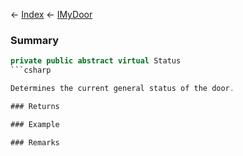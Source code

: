 ← [Index](Api-Index) ← [IMyDoor](Sandbox.ModAPI.Ingame.IMyDoor)

### Summary

```csharp
private public abstract virtual Status
```csharp

Determines the current general status of the door.

### Returns

### Example

### Remarks

